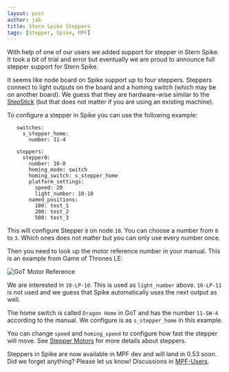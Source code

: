 ```yaml
---
layout: post
author: jab
title: Stern Spike Steppers
tags: [Stepper, Spike, MPF]
---
```

With help of one of our users we added support for stepper in Stern Spike.
It took a bit of trial and error but eventually we are proud to announce full
stepper support for Stern Spike.

It seems like node board on Spike support up to four steppers.
Steppers connect to light outputs on the board and a homing switch (which may
be on another board).
We guess that they are hardware-wise similar to the
[StepStick](https://docs.missionpinball.org/en/dev/hardware/stepstick/index.html)
(but that does not matter if you are using an existing machine).

To configure a stepper in Spike you can use the following example:

```
   switches:
     s_stepper_home:
       number: 11-4

   steppers:
     stepper0:
       number: 10-0
       homing_mode: switch
       homing_switch: s_stepper_home
       platform_settings:
         speed: 20
         light_number: 10-10
       named_positions:
         100: test_1
         200: test_2
         500: test_3
```

This will configure Stepper ``0`` on node ``10``.
You can choose a number from ``0`` to ``3``.
Which ones does not matter but you can only use every number once.

Then you need to look up the motor reference number in your manual.
This is an example from Game of Thrones LE:

![GoT Motor Reference](https://docs.missionpinball.org/en/dev/_images/spike_stepper_table.png)

We are interested in ``10-LP-10``.
This is used as ``light_number`` above.
``10-LP-11`` is not used and we guess that Spike automatically uses the next
output as well.

The home switch is called ``Dragon Home`` in GoT and has the number ``11-SW-4``
according to the manual.
We configure is as ``s_stepper_home`` in this example.

You can change ``speed`` and ``homing_speed`` to configure how fast the
stepper will move.
See [Stepper Motors](https://docs.missionpinball.org/en/dev/mechs/steppers/index.html)
for more details about steppers.

Steppers in Spike are now available in MPF dev and will land in 0.53 soon.
Did we forget anything? Please let us know!
Discussions in [MPF-Users](https://groups.google.com/forum/#!forum/mpf-users).
